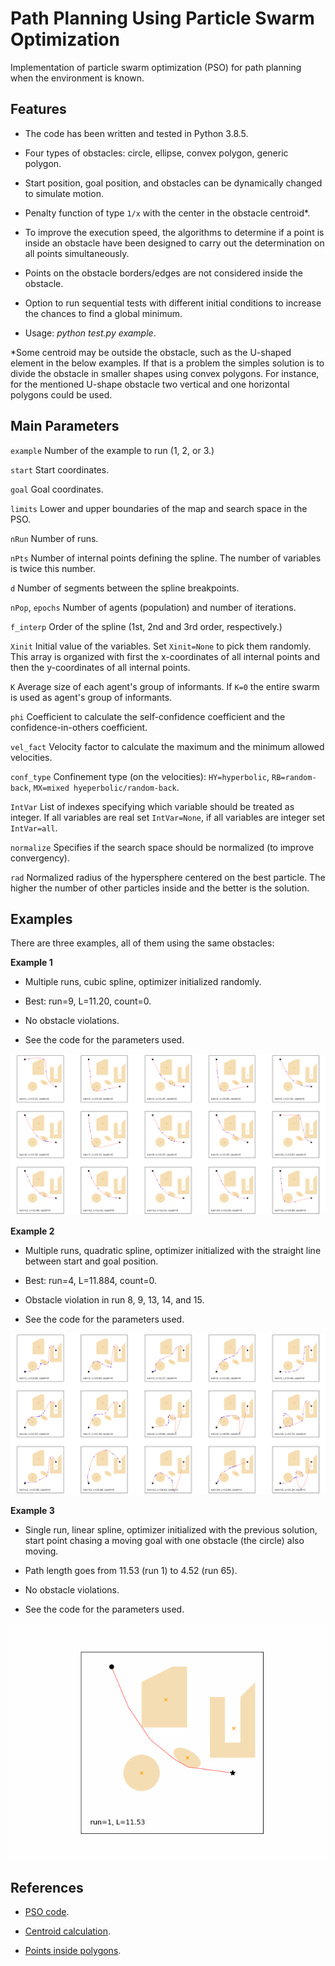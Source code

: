 # Path Planning Using Particle Swarm Optimization

Implementation of particle swarm optimization (PSO) for path planning when the environment is known.

## Features

- The code has been written and tested in Python 3.8.5.

- Four types of obstacles: circle, ellipse, convex polygon, generic polygon.

- Start position, goal position, and obstacles can be dynamically changed to simulate motion.

- Penalty function of type `1/x` with the center in the obstacle centroid*.

- To improve the execution speed, the algorithms to determine if a point is inside an obstacle have been designed to carry out the determination on all points simultaneously.

- Points on the obstacle borders/edges are not considered inside the obstacle.

- Option to run sequential tests with different initial conditions to increase the chances to find a global minimum.

- Usage: *python test.py example*.

*Some centroid may be outside the obstacle, such as the U-shaped element in the below examples. If that is a problem the simples solution is to divide the obstacle in smaller shapes using convex polygons. For instance, for the mentioned U-shape obstacle two vertical and one horizontal polygons could be used.
     
## Main Parameters

`example` Number of the example to run (1, 2, or 3.)

`start` Start coordinates.

`goal` Goal coordinates.

`limits` Lower and upper boundaries of the map and search space in the PSO.

`nRun` Number of runs.

`nPts` Number of internal points defining the spline. The number of variables is twice this number.

`d` Number of segments between the spline breakpoints.

`nPop`, `epochs` Number of agents (population) and number of iterations.

`f_interp` Order of the spline (1st, 2nd and 3rd order, respectively.)

`Xinit` Initial value of the variables. Set `Xinit=None` to pick them randomly. This array is organized with first the x-coordinates of all internal points and then the y-coordinates of all internal points.

`K` Average size of each agent's group of informants. If `K=0` the entire swarm is used as agent's group of informants.

`phi` Coefficient to calculate the self-confidence coefficient and the confidence-in-others coefficient.

`vel_fact` Velocity factor to calculate the maximum and the minimum allowed velocities.

`conf_type` Confinement type (on the velocities): `HY=hyperbolic`, `RB=random-back`, `MX=mixed hyeperbolic/random-back`.

`IntVar` List of indexes specifying which variable should be treated as integer. If all variables are real set `IntVar=None`, if all variables are integer set `IntVar=all`.

`normalize` Specifies if the search space should be normalized (to improve convergency).

`rad` Normalized radius of the hypersphere centered on the best particle. The higher the number of other particles inside and the better is the solution.

## Examples

There are three examples, all of them using the same obstacles:

**Example 1**

- Multiple runs, cubic spline, optimizer initialized randomly.

- Best: run=9, L=11.20, count=0.

- No obstacle violations.

- See the code for the parameters used.

![example_1](Results_Example_1.png)

**Example 2**

- Multiple runs, quadratic spline, optimizer initialized with the straight line between start and goal position.

- Best: run=4, L=11.884, count=0.

- Obstacle violation in run 8, 9, 13, 14, and 15.

- See the code for the parameters used.

![example_2](Results_Example_2.png)

**Example 3**

- Single run, linear spline, optimizer initialized with the previous solution, start point chasing a moving goal with one obstacle (the circle) also moving.

- Path length goes from 11.53 (run 1) to 4.52 (run 65).

- No obstacle violations.

- See the code for the parameters used.

![example_3](Results_Example_3.gif)

## References

- [PSO code](https://github.com/galisaishankar08/Optimal-Path-For-Robot-Movement).

- [Centroid calculation](http://en.wikipedia.org/wiki/Centroid).

- [Points inside polygons](http://paulbourke.net/geometry/polygonmesh/).

